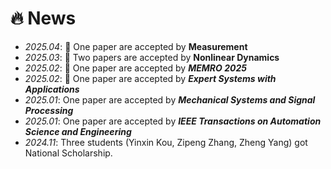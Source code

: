 # 🔥 News
- *2025.04*: 🎉 One paper are accepted by **Measurement**
- *2025.03*: 🎉 Two papers are accepted by **Nonlinear Dynamics**
- *2025.02*: 🎉 One paper are accepted by ***MEMRO 2025***
- *2025.02*: 🎉 One paper are accepted by ***Expert Systems with Applications***
- *2025.01*:  One paper are accepted by ***Mechanical Systems and Signal Processing***
- *2025.01*:  One paper are accepted by ***IEEE Transactions on Automation Science and Engineering***
- *2024.11*: Three students (Yinxin Kou, Zipeng Zhang, Zheng Yang) got National Scholarship.